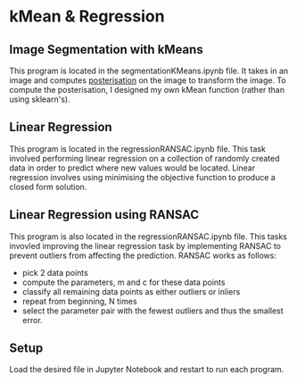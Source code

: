 # kMean & Regression
## Image Segmentation with kMeans
This program is located in the segmentationKMeans.ipynb file. It takes in an image and computes [posterisation](https://en.wikipedia.org/wiki/Posterization) on the image to transform the image.
To compute the posterisation, I designed my own kMean function (rather than using sklearn's).

## Linear Regression
This program is located in the regressionRANSAC.ipynb file. This task involved performing linear regression on a collection of randomly created data in order to predict where new values would be located.  Linear regression involves using minimising the objective function to produce a closed form solution.

## Linear Regression using RANSAC
This program is also located in the regressionRANSAC.ipynb file. This tasks invovled improving the linear regression task by implementing RANSAC to prevent outliers from affecting the prediction. RANSAC works as follows:
- pick 2 data points
- compute the parameters, m and c for these data points
- classify all remaining data points as either outliers or inliers
- repeat from beginning, N times
- select the parameter pair with the fewest outliers and thus the smallest error.


## Setup
Load the desired file in Jupyter Notebook and restart to run each program.
